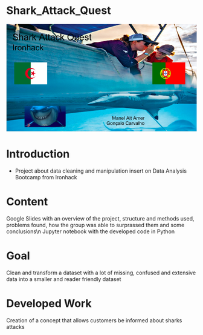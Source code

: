 # Shark_Attack_Quest

![](https://github.com/goncalocostacarvalho/Shark_Attack_Quest/blob/main/Cover_Image.png)

# Introduction
- Project about data cleaning and manipulation insert on Data Analysis Bootcamp from Ironhack

# Content
Google Slides with an overview of the project, structure and methods used, problems found, how the group was able to surprassed them and some conclusions\n
Jupyter notebook with the developed code in Python

# Goal
Clean and transform a dataset with a lot of missing, confused and extensive data into a smaller and reader friendly dataset

# Developed Work
Creation of a concept that allows customers be informed about sharks attacks
